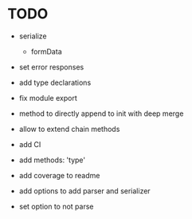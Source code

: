 # TODO
- serialize
  - formData
- set error responses
- add type declarations
- fix module export

- method to directly append to init with deep merge
- allow to extend chain methods

- add CI
- add methods:
  'type'
- add coverage to readme
- add options to add parser and serializer


- set option to not parse
